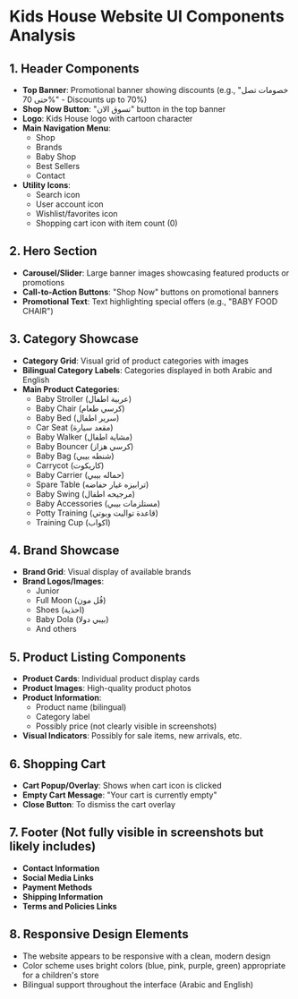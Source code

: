 # Kids House Website UI Components Analysis

## 1. Header Components
- **Top Banner**: Promotional banner showing discounts (e.g., "خصومات تصل حتى 70%" - Discounts up to 70%)
- **Shop Now Button**: "تسوق الان" button in the top banner
- **Logo**: Kids House logo with cartoon character
- **Main Navigation Menu**:
  - Shop
  - Brands
  - Baby Shop
  - Best Sellers
  - Contact
- **Utility Icons**:
  - Search icon
  - User account icon
  - Wishlist/favorites icon
  - Shopping cart icon with item count (0)

## 2. Hero Section
- **Carousel/Slider**: Large banner images showcasing featured products or promotions
- **Call-to-Action Buttons**: "Shop Now" buttons on promotional banners
- **Promotional Text**: Text highlighting special offers (e.g., "BABY FOOD CHAIR")

## 3. Category Showcase
- **Category Grid**: Visual grid of product categories with images
- **Bilingual Category Labels**: Categories displayed in both Arabic and English
- **Main Product Categories**:
  - Baby Stroller (عربية اطفال)
  - Baby Chair (كرسي طعام)
  - Baby Bed (سرير اطفال)
  - Car Seat (مقعد سيارة)
  - Baby Walker (مشاية اطفال)
  - Baby Bouncer (كرسي هزاز)
  - Baby Bag (شنطه بيبي)
  - Carrycot (كاريكوت)
  - Baby Carrier (حماله بيبي)
  - Spare Table (ترابيزه غيار حفاضه)
  - Baby Swing (مرجيحه اطفال)
  - Baby Accessories (مستلزمات بيبي)
  - Potty Training (قاعدة تواليت وبوتي)
  - Training Cup (اكواب)

## 4. Brand Showcase
- **Brand Grid**: Visual display of available brands
- **Brand Logos/Images**:
  - Junior
  - Full Moon (فُل مون)
  - Shoes (احذية)
  - Baby Dola (بيبي دولا)
  - And others

## 5. Product Listing Components
- **Product Cards**: Individual product display cards
- **Product Images**: High-quality product photos
- **Product Information**:
  - Product name (bilingual)
  - Category label
  - Possibly price (not clearly visible in screenshots)
- **Visual Indicators**: Possibly for sale items, new arrivals, etc.

## 6. Shopping Cart
- **Cart Popup/Overlay**: Shows when cart icon is clicked
- **Empty Cart Message**: "Your cart is currently empty"
- **Close Button**: To dismiss the cart overlay

## 7. Footer (Not fully visible in screenshots but likely includes)
- **Contact Information**
- **Social Media Links**
- **Payment Methods**
- **Shipping Information**
- **Terms and Policies Links**

## 8. Responsive Design Elements
- The website appears to be responsive with a clean, modern design
- Color scheme uses bright colors (blue, pink, purple, green) appropriate for a children's store
- Bilingual support throughout the interface (Arabic and English)
